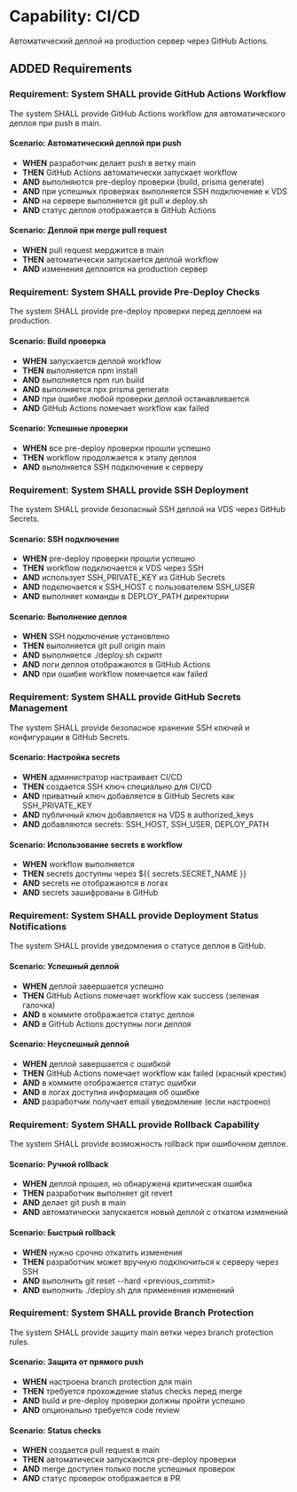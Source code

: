 # Capability: CI/CD

Автоматический деплой на production сервер через GitHub Actions.

## ADDED Requirements

### Requirement: System SHALL provide GitHub Actions Workflow
The system SHALL provide GitHub Actions workflow для автоматического деплоя при push в main.

#### Scenario: Автоматический деплой при push
- **WHEN** разработчик делает push в ветку main
- **THEN** GitHub Actions автоматически запускает workflow
- **AND** выполняются pre-deploy проверки (build, prisma generate)
- **AND** при успешных проверках выполняется SSH подключение к VDS
- **AND** на сервере выполняется git pull и deploy.sh
- **AND** статус деплоя отображается в GitHub Actions

#### Scenario: Деплой при merge pull request
- **WHEN** pull request мерджится в main
- **THEN** автоматически запускается деплой workflow
- **AND** изменения деплоятся на production сервер

### Requirement: System SHALL provide Pre-Deploy Checks
The system SHALL provide pre-deploy проверки перед деплоем на production.

#### Scenario: Build проверка
- **WHEN** запускается деплой workflow
- **THEN** выполняется npm install
- **AND** выполняется npm run build
- **AND** выполняется npx prisma generate
- **AND** при ошибке любой проверки деплой останавливается
- **AND** GitHub Actions помечает workflow как failed

#### Scenario: Успешные проверки
- **WHEN** все pre-deploy проверки прошли успешно
- **THEN** workflow продолжается к этапу деплоя
- **AND** выполняется SSH подключение к серверу

### Requirement: System SHALL provide SSH Deployment
The system SHALL provide безопасный SSH деплой на VDS через GitHub Secrets.

#### Scenario: SSH подключение
- **WHEN** pre-deploy проверки прошли успешно
- **THEN** workflow подключается к VDS через SSH
- **AND** использует SSH_PRIVATE_KEY из GitHub Secrets
- **AND** подключается к SSH_HOST с пользователем SSH_USER
- **AND** выполняет команды в DEPLOY_PATH директории

#### Scenario: Выполнение деплоя
- **WHEN** SSH подключение установлено
- **THEN** выполняется git pull origin main
- **AND** выполняется ./deploy.sh скрипт
- **AND** логи деплоя отображаются в GitHub Actions
- **AND** при ошибке workflow помечается как failed

### Requirement: System SHALL provide GitHub Secrets Management
The system SHALL provide безопасное хранение SSH ключей и конфигурации в GitHub Secrets.

#### Scenario: Настройка secrets
- **WHEN** администратор настраивает CI/CD
- **THEN** создается SSH ключ специально для CI/CD
- **AND** приватный ключ добавляется в GitHub Secrets как SSH_PRIVATE_KEY
- **AND** публичный ключ добавляется на VDS в authorized_keys
- **AND** добавляются secrets: SSH_HOST, SSH_USER, DEPLOY_PATH

#### Scenario: Использование secrets в workflow
- **WHEN** workflow выполняется
- **THEN** secrets доступны через ${{ secrets.SECRET_NAME }}
- **AND** secrets не отображаются в логах
- **AND** secrets зашифрованы в GitHub

### Requirement: System SHALL provide Deployment Status Notifications
The system SHALL provide уведомления о статусе деплоя в GitHub.

#### Scenario: Успешный деплой
- **WHEN** деплой завершается успешно
- **THEN** GitHub Actions помечает workflow как success (зеленая галочка)
- **AND** в коммите отображается статус деплоя
- **AND** в GitHub Actions доступны логи деплоя

#### Scenario: Неуспешный деплой
- **WHEN** деплой завершается с ошибкой
- **THEN** GitHub Actions помечает workflow как failed (красный крестик)
- **AND** в коммите отображается статус ошибки
- **AND** в логах доступна информация об ошибке
- **AND** разработчик получает email уведомление (если настроено)

### Requirement: System SHALL provide Rollback Capability
The system SHALL provide возможность rollback при ошибочном деплое.

#### Scenario: Ручной rollback
- **WHEN** деплой прошел, но обнаружена критическая ошибка
- **THEN** разработчик выполняет git revert <commit>
- **AND** делает git push в main
- **AND** автоматически запускается новый деплой с откатом изменений

#### Scenario: Быстрый rollback
- **WHEN** нужно срочно откатить изменения
- **THEN** разработчик может вручную подключиться к серверу через SSH
- **AND** выполнить git reset --hard <previous_commit>
- **AND** выполнить ./deploy.sh для применения изменений

### Requirement: System SHALL provide Branch Protection
The system SHALL provide защиту main ветки через branch protection rules.

#### Scenario: Защита от прямого push
- **WHEN** настроена branch protection для main
- **THEN** требуется прохождение status checks перед merge
- **AND** build и pre-deploy проверки должны пройти успешно
- **AND** опционально требуется code review

#### Scenario: Status checks
- **WHEN** создается pull request в main
- **THEN** автоматически запускаются pre-deploy проверки
- **AND** merge доступен только после успешных проверок
- **AND** статус проверок отображается в PR
